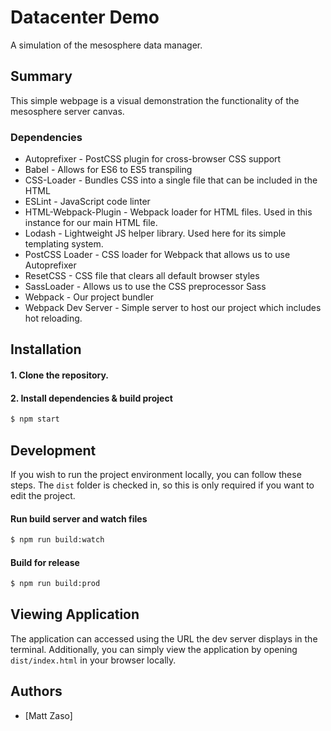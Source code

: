 # Datacenter Demo

A simulation of the mesosphere data manager.

## Summary

This simple webpage is a visual demonstration the functionality of the mesosphere server canvas.

### Dependencies
* Autoprefixer - PostCSS plugin for cross-browser CSS support
* Babel - Allows for ES6 to ES5 transpiling
* CSS-Loader - Bundles CSS into a single file that can be included in the HTML
* ESLint - JavaScript code linter
* HTML-Webpack-Plugin - Webpack loader for HTML files. Used in this instance for our main HTML file.
* Lodash - Lightweight JS helper library. Used here for its simple templating system.
* PostCSS Loader - CSS loader for Webpack that allows us to use Autoprefixer
* ResetCSS - CSS file that clears all default browser styles
* SassLoader - Allows us to use the CSS preprocessor Sass
* Webpack - Our project bundler
* Webpack Dev Server - Simple server to host our project which includes hot reloading.

## Installation
#### 1. Clone the repository.
#### 2. Install dependencies & build project
```bash
$ npm start
```

Development
-------------
If you wish to run the project environment locally, you can follow these steps. The `dist` folder is checked in, so this is only required if you want to edit the project.

#### Run build server and watch files
```bash
$ npm run build:watch
```

#### Build for release
```bash
$ npm run build:prod
```

Viewing Application
-------------
The application can accessed using the URL the dev server displays in the terminal. Additionally, you can simply view the application by opening `dist/index.html` in your browser locally.

Authors
-------
* [Matt Zaso]
